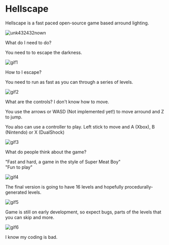 # Hellscape
Hellscape is a fast paced open-source game based arround lighting.

![unk432432nown](https://user-images.githubusercontent.com/40332795/113134831-9ec1a900-9221-11eb-92ef-721f97e78617.png)

What do I need to do? 

You need to to escape the darkness.

![gif1](https://github.com/pesesito/hellscape/blob/main/Assets/asset%201.gif?raw=true)

How to I escape?

You need to run as fast as you can through a series of levels.

![gif2](https://github.com/pesesito/hellscape/blob/main/Assets/asset%202.gif?raw=true)

What are the controls? I don't know how to move.

You use the arrows or WASD (Not implemented yet!) to move arround and Z to jump.

You also can use a controller to play. Left stick to move and A (Xbox), B (Nintendo) or X (DualShock)

![gif3](https://github.com/pesesito/hellscape/blob/main/Assets/asset%203.gif?raw=true)

What do people think about the game?

"Fast and hard, a game in the style of Super Meat Boy"  
"Fun to play"

![gif4](https://github.com/pesesito/hellscape/blob/main/Assets/asset%204.gif?raw=true)

The final version is going to have 16 levels and hopefully procedurally-generated levels.

![gif5](https://github.com/pesesito/hellscape/blob/main/Assets/asset%205.gif?raw=true)

Game is still on early development, so expect bugs, parts of the levels that you can skip and more.

![gif6](https://github.com/pesesito/hellscape/blob/main/Assets/asset%206.gif?raw=true)

I know my coding is bad.
